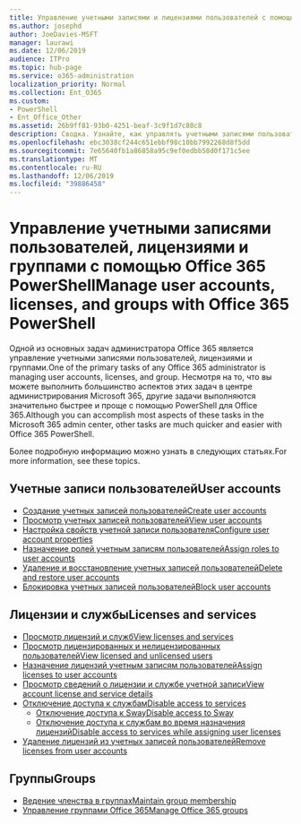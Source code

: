 ```yaml
---
title: Управление учетными записями и лицензиями пользователей с помощью Office 365 PowerShell
ms.author: josephd
author: JoeDavies-MSFT
manager: laurawi
ms.date: 12/06/2019
audience: ITPro
ms.topic: hub-page
ms.service: o365-administration
localization_priority: Normal
ms.collection: Ent_O365
ms.custom:
- PowerShell
- Ent_Office_Other
ms.assetid: 26b9ff81-93b0-4251-beaf-3c9f1d7c80c8
description: Сводка. Узнайте, как управлять учетными записями пользователей, лицензиями и группами с помощью Office 365 PowerShell.
ms.openlocfilehash: ebc3038cf244c651ebbf98c10bb7992268d8f5dd
ms.sourcegitcommit: 7e65640fb1a86858a95c9ef0edbb58d0f171c5ee
ms.translationtype: MT
ms.contentlocale: ru-RU
ms.lasthandoff: 12/06/2019
ms.locfileid: "39886458"
---
```

# <a name="manage-user-accounts-licenses-and-groups-with-office-365-powershell"></a><span data-ttu-id="af6b8-103">Управление учетными записями пользователей, лицензиями и группами с помощью Office 365 PowerShell</span><span class="sxs-lookup"><span data-stu-id="af6b8-103">Manage user accounts, licenses, and groups with Office 365 PowerShell</span></span>

<span data-ttu-id="af6b8-104">Одной из основных задач администратора Office 365 является управление учетными записями пользователей, лицензиями и группами.</span><span class="sxs-lookup"><span data-stu-id="af6b8-104">One of the primary tasks of any Office 365 administrator is managing user accounts, licenses, and group.</span></span> <span data-ttu-id="af6b8-105">Несмотря на то, что вы можете выполнить большинство аспектов этих задач в центре администрирования Microsoft 365, другие задачи выполняются значительно быстрее и проще с помощью PowerShell для Office 365.</span><span class="sxs-lookup"><span data-stu-id="af6b8-105">Although you can accomplish most aspects of these tasks in the Microsoft 365 admin center, other tasks are much quicker and easier with Office 365 PowerShell.</span></span> 

<span data-ttu-id="af6b8-106">Более подробную информацию можно узнать в следующих статьях.</span><span class="sxs-lookup"><span data-stu-id="af6b8-106">For more information, see these topics.</span></span>

## <a name="user-accounts"></a><span data-ttu-id="af6b8-107">Учетные записи пользователей</span><span class="sxs-lookup"><span data-stu-id="af6b8-107">User accounts</span></span>

- [<span data-ttu-id="af6b8-108">Создание учетных записей пользователей</span><span class="sxs-lookup"><span data-stu-id="af6b8-108">Create user accounts</span></span>](create-user-accounts-with-office-365-powershell.md)
- [<span data-ttu-id="af6b8-109">Просмотр учетных записей пользователей</span><span class="sxs-lookup"><span data-stu-id="af6b8-109">View user accounts</span></span>](view-user-accounts-with-office-365-powershell.md)
- [<span data-ttu-id="af6b8-110">Настройка свойств учетной записи пользователя</span><span class="sxs-lookup"><span data-stu-id="af6b8-110">Configure user account properties</span></span>](configure-user-account-properties-with-office-365-powershell.md)
- [<span data-ttu-id="af6b8-111">Назначение ролей учетным записям пользователей</span><span class="sxs-lookup"><span data-stu-id="af6b8-111">Assign roles to user accounts</span></span>](assign-roles-to-user-accounts-with-office-365-powershell.md)
- [<span data-ttu-id="af6b8-112">Удаление и восстановление учетных записей пользователей</span><span class="sxs-lookup"><span data-stu-id="af6b8-112">Delete and restore user accounts</span></span>](delete-and-restore-user-accounts-with-office-365-powershell.md)
- [<span data-ttu-id="af6b8-113">Блокировка учетных записей пользователей</span><span class="sxs-lookup"><span data-stu-id="af6b8-113">Block user accounts</span></span>](block-user-accounts-with-office-365-powershell.md)

## <a name="licenses-and-services"></a><span data-ttu-id="af6b8-114">Лицензии и службы</span><span class="sxs-lookup"><span data-stu-id="af6b8-114">Licenses and services</span></span>
- [<span data-ttu-id="af6b8-115">Просмотр лицензий и служб</span><span class="sxs-lookup"><span data-stu-id="af6b8-115">View licenses and services</span></span>](view-licenses-and-services-with-office-365-powershell.md)
- [<span data-ttu-id="af6b8-116">Просмотр лицензированных и нелицензированных пользователей</span><span class="sxs-lookup"><span data-stu-id="af6b8-116">View licensed and unlicensed users</span></span>](view-licensed-and-unlicensed-users-with-office-365-powershell.md)
- [<span data-ttu-id="af6b8-117">Назначение лицензий учетным записям пользователей</span><span class="sxs-lookup"><span data-stu-id="af6b8-117">Assign licenses to user accounts</span></span>](assign-licenses-to-user-accounts-with-office-365-powershell.md)
- [<span data-ttu-id="af6b8-118">Просмотр сведений о лицензии и службе учетной записи</span><span class="sxs-lookup"><span data-stu-id="af6b8-118">View account license and service details</span></span>](view-account-license-and-service-details-with-office-365-powershell.md)
- [<span data-ttu-id="af6b8-119">Отключение доступа к службам</span><span class="sxs-lookup"><span data-stu-id="af6b8-119">Disable access to services</span></span>](disable-access-to-services-with-office-365-powershell.md)
  - [<span data-ttu-id="af6b8-120">Отключение доступа к Sway</span><span class="sxs-lookup"><span data-stu-id="af6b8-120">Disable access to Sway</span></span>](disable-access-to-sway-with-office-365-powershell.md)
  - [<span data-ttu-id="af6b8-121">Отключение доступа к службам во время назначения лицензий</span><span class="sxs-lookup"><span data-stu-id="af6b8-121">Disable access to services while assigning user licenses</span></span>](disable-access-to-services-while-assigning-user-licenses.md)
- [<span data-ttu-id="af6b8-122">Удаление лицензий из учетных записей пользователей</span><span class="sxs-lookup"><span data-stu-id="af6b8-122">Remove licenses from user accounts</span></span>](remove-licenses-from-user-accounts-with-office-365-powershell.md)

## <a name="groups"></a><span data-ttu-id="af6b8-123">Группы</span><span class="sxs-lookup"><span data-stu-id="af6b8-123">Groups</span></span>
- [<span data-ttu-id="af6b8-124">Ведение членства в группах</span><span class="sxs-lookup"><span data-stu-id="af6b8-124">Maintain group membership</span></span>](maintain-group-membership-with-office-365-powershell.md)
- [<span data-ttu-id="af6b8-125">Управление группами Office 365</span><span class="sxs-lookup"><span data-stu-id="af6b8-125">Manage Office 365 groups</span></span>](manage-office-365-groups-with-powershell.md)

